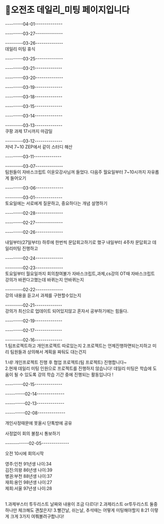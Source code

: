 # 🧣오전조 데일리_미팅 페이지입니다
---------04-01--------------

---------03-27--------------

---------03-26--------------<br>
데일리 미팅 휴식

---------03-25--------------

---------03-21--------------

---------03-20--------------

---------03-19--------------

---------03-18--------------

---------03-15--------------

---------03-14--------------

---------03-13--------------<br>
쿠팡 과제 17시까지 마감일

---------03-12--------------<br>
저녁 7~10 ZEP에서 같이 스터디 해산

---------03-11--------------

---------03-07--------------<br>
팀원들이 자바스크립트 이윤모강사님꺼 들었다.
다음주 월요일부터 7~10시까지 자유롭게 들어오기

---------03-06--------------

---------03-01--------------<br>
토요일에는 서로에게 질문하고, 중요하다는 개념 설명하기

---------02-28--------------

---------02-27--------------

---------02-26--------------

내일부터(27일부터) 하루에 한번씩 문답회고하기로 했구
내일부터 4주차 문답회고 데일리미팅 진행하고

---------02-24--------------

---------02-23--------------<br>
토요일부터 월요일까지 회의참여불가
자바스크립트,과제,cs강의
OT때 자바스크립트 강의가 바뀐다고했는데 바뀌는지 안바뀌는지

---------02-22--------------<br>
강의 내용을 듣고서 과제를 구현할수있는지

---------02-21--------------<br>
강의가 최신으로 업데이트 되어있지않고 혼자서 공부하기에는 힘들다.

---------02-19--------------

---------02-17--------------

---------02-16--------------<br> 1.팀프로젝트하고 개인프로젝트 따로있는지 2.프로젝트는 언제진행하면되는지하고 미리 팀원들과 상의해서 계획을 짜둬도 대는건지

1.네! 개인프로젝트 진행 후 협업 프로젝트(팀 프로젝트) 진행합니다~ <br>
2.현재 데일리 미팅 인원으로 프로젝트를 진행하지 않습니다! 데일리 미팅은 학습에 도움이 될 수 있도록 강의 학습 기간 중에 진행되는 활동입니다 !

---------02-15--------------

----------02-14--------------

----------02-13--------------

----------02-08--------------<br>

개인사정때문에 못올시 단톡방에 공유

사정없이 회의 불참시 통보하기

------------02-05--------------<br>

오전 10시에 회의시작

영주:인천 91년생 나이:34 <br>
김진:의왕 86년생 나이:39 <br>
병권:부천 88년생 나이:37 <br>
재희:용인 98년생 나이:27 <br>
제희:서울 97년생 나이:28 <br>

<br>
1.과제부스터 투두리스트 날짜와 내용이 조금 다르다! 2.과제리스트 or투두리스트 둘중하나만 체크해도 괜찮은지! 3.빨간날, 쉬는날, 추석때는 어떻게 미팅해야할지
8:21
이렇게 크게 3가지 여쭤볼려구합니다!
